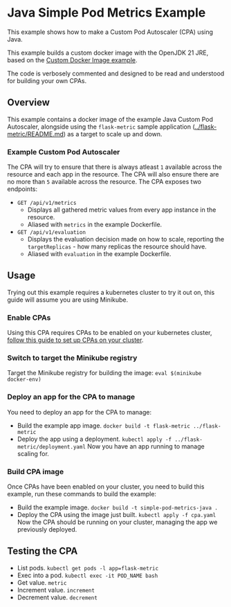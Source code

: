# Java Simple Pod Metrics Example

This example shows how to make a Custom Pod Autoscaler (CPA) using Java.

This example builds a custom docker image with the OpenJDK 21 JRE, based on the [Custom Docker Image
example](../custom-docker-image/).

The code is verbosely commented and designed to be read and understood for building your own CPAs.

## Overview

This example contains a docker image of the example Java Custom Pod Autoscaler, alongside using the `flask-metric`
sample application ([../flask-metric/README.md](../flask-metric/README.md)) as a target to scale up and down.

### Example Custom Pod Autoscaler

The CPA will try to ensure that there is always atleast `1` available across the resource and each app in the resource.
The CPA will also ensure there are no more than `5` available across the resource.
The CPA exposes two endpoints:
* `GET /api/v1/metrics`
    * Displays all gathered metric values from every app instance in the resource.
    * Aliased with `metrics` in the example Dockerfile.
* `GET /api/v1/evaluation`
    * Displays the evaluation decision made on how to scale, reporting the `targetReplicas` - how many replicas the resource should have.
    * Aliased with `evaluation` in the example Dockerfile.

## Usage

Trying out this example requires a kubernetes cluster to try it out on, this guide will assume you are using Minikube.

### Enable CPAs

Using this CPA requires CPAs to be enabled on your kubernetes cluster, [follow this guide to set up CPAs on your
cluster](https://github.com/jthomperoo/custom-pod-autoscaler-operator#installation).

### Switch to target the Minikube registry

Target the Minikube registry for building the image:
`eval $(minikube docker-env)`

### Deploy an app for the CPA to manage

You need to deploy an app for the CPA to manage:
* Build the example app image.
`docker build -t flask-metric ../flask-metric`
* Deploy the app using a deployment.
`kubectl apply -f ../flask-metric/deployment.yaml`
Now you have an app running to manage scaling for.

### Build CPA image

Once CPAs have been enabled on your cluster, you need to build this example, run these commands to build the example:
* Build the example image.
`docker build -t simple-pod-metrics-java .`
* Deploy the CPA using the image just built.
`kubectl apply -f cpa.yaml`
Now the CPA should be running on your cluster, managing the app we previously deployed.

## Testing the CPA

* List pods.
`kubectl get pods -l app=flask-metric`
* Exec into a pod.
`kubectl exec -it POD_NAME bash`
* Get value.
`metric`
* Increment value.
`increment`
* Decrement value.
`decrement`

